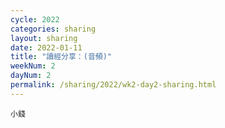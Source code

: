 ```yaml
---
cycle: 2022
categories: sharing
layout: sharing
date: 2022-01-11
title: "讀經分享：(音頻)"
weekNum: 2
dayNum: 2
permalink: /sharing/2022/wk2-day2-sharing.html
---
```


[](https://eccseattle.github.io/media/sharing/2022/wk001/2022-01-11-bin.m4a)

`小錢`
